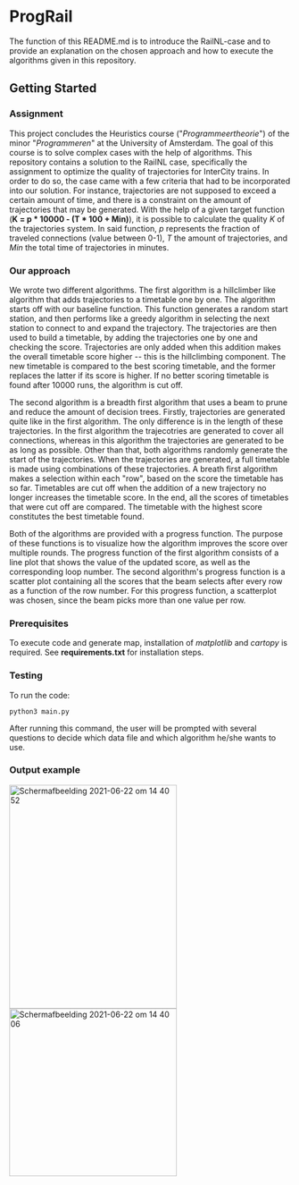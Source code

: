 # ProgRail
The function of this README.md is to introduce the RailNL-case and to provide an explanation on the chosen approach and how to execute the algorithms given in this repository.

## Getting Started
### Assignment
This project concludes the Heuristics course ("*Programmeertheorie*") of the minor "*Programmeren*" at the University of Amsterdam. 
The goal of this course is to solve complex cases with the help of algorithms. This repository contains a solution to the RailNL case, specifically the assignment to optimize the quality of trajectories for InterCity trains. In order to do so, the case came with a few criteria that had to be incorporated into our solution. For instance, trajectories are not supposed to exceed a certain amount of time, and there is a constraint on the amount of trajectories that may be generated. With the help of a given target function (**K = p * 10000 - (T * 100 + Min)**), it is possible to calculate the quality *K* of the trajectories system. In said function, *p* represents the fraction of traveled connections (value between 0-1), *T* the amount of trajectories, and *Min* the total time of trajectories in minutes.

### Our approach
We wrote two different algorithms. The first algorithm is a hillclimber like algorithm that adds trajectories to a timetable one by one. The algorithm starts off with our baseline function. This function generates a random start station, and then performs like a greedy algorithm in selecting the next station to connect to and expand the trajectory. The trajectories are then used to build a timetable, by adding the trajectories one by one and checking the score. Trajectories are only added when this addition makes the overall timetable score higher -- this is the hillclimbing component. The new timetable is compared to the best scoring timetable, and the former replaces the latter if its score is higher. If no better scoring timetable is found after 10000 runs, the algorithm is cut off. 

The second algorithm is a breadth first algorithm that uses a beam to prune and reduce the amount of decision trees. Firstly, trajectories are generated quite like in the first algorithm. The only difference is in the length of these trajectories. In the first algorithm the trajecotries are generated to cover all connections, whereas in this algorithm the trajectories are generated to be as long as possible. Other than that, both algorithms randomly generate the start of the trajectories. When the trajectories are generated, a full timetable is made using combinations of these trajectories. A breath first algorithm makes a selection within each "row", based on the score the timetable has so far. Timetables are cut off when the addition of a new trajectory no longer increases the timetable score. In the end, all the scores of timetables that were cut off are compared. The timetable with the highest score constitutes the best timetable found.

Both of the algorithms are provided with a progress function. The purpose of these functions is to visualize how the algorithm improves the score over multiple rounds. The progress function of the first algorithm consists of a line plot that shows the value of the updated score, as well as the corresponding loop number. The second algorithm's progress function is a scatter plot containing all the scores that the beam selects after every row as a function of the row number. For this progress function, a scatterplot was chosen, since the beam picks more than one value per row.

### Prerequisites
To execute code and generate map, installation of *matplotlib* and *cartopy* is required. See **requirements.txt** for installation steps.

### Testing
To run the code:

    python3 main.py 

After running this command, the user will be prompted with several questions to decide which data file and which algorithm he/she wants to use. 

### Output example
<img width="300" height="400" alt="Schermafbeelding 2021-06-22 om 14 40 52" src="https://user-images.githubusercontent.com/78795631/122926295-fdea1200-d367-11eb-90db-fa915182be22.png">
<img width="300" alt="Schermafbeelding 2021-06-22 om 14 40 06" src="https://user-images.githubusercontent.com/78795631/122926309-02162f80-d368-11eb-9b10-e66a97f99c24.png">
